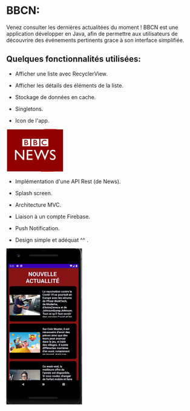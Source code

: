 # BBCN:

Venez consulter les dernières actualitées du moment !
BBCN est une application développer en Java, afin de permettre aux utilisateurs de découvrire des événements pertinents grace à son interface simplifiée.

## Quelques fonctionnalités utilisées:  

- Afficher une liste avec RecyclerView.

- Afficher les détails des éléments de la liste.

- Stockage de données en cache.

- Singletons.

- Icon de l'app.

<a href="image/logobbc.PNG"><img src="image/logobbc.PNG" width="150" /><a>

- Implémentation d'une API Rest (de News).

- Splash screen.

- Architecture MVC.

- Liaison à un compte Firebase.

- Push Notification.

- Design simple et adéquat ^^ .

<a href="image/bbcfirstpage1.PNG"><img src="image/bbcfirstpage1.PNG" width="200" /><a>
